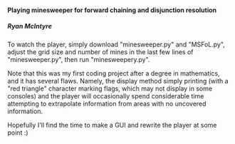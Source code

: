 #### Playing minesweeper for forward chaining and disjunction resolution
##### Ryan McIntyre

To watch the player, simply download "minesweeper.py" and "MSFoL.py",
adjust the grid size and number of mines in the last few lines of
"minesweeper.py", then run "minesweepery.py".

Note that this was my first coding project after a degree in mathematics,
and it has several flaws. Namely, the display method simply printing
(with a "red triangle" character marking flags, which may not display in
some consoles) and the player will occasionally spend considerable time
attempting to extrapolate information from areas with no uncovered
information.

Hopefully I'll find the time to make a GUI and rewrite the player at some
point :)
